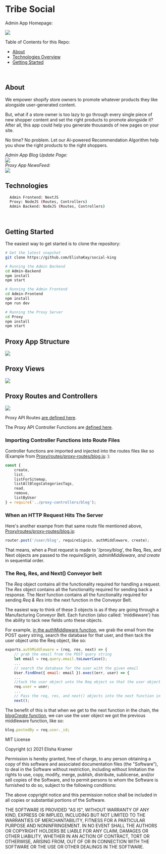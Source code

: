 
<h1>Tribe Social</h1>

Admin App Homepage:

<img src="Docs/homepage.JPG"/>

Table of Contents for this Repo:

- [About](#about)
- [Technologies Overview](#technologies)
- [Getting Started](#getting-started)

<br>


About
--------

We empower shopify store owners to promote whatever products they like alongside user-generated content.

But, what if a store owner is too lazy to go through every single piece of new shopper content and set the right products to promote alongside it? After all, this app could help you generate thousands of new pages on your site. 

No time? No problem. Let our AI-powered Recommendation Algorithm help you show the right products to the right shoppers.

<em>Admin App Blog Update Page:</em>
<br>
<img src="Docs/BlogUpdatePage.png"/>
<br>
<em>Proxy App NewsFeed:</em>
<br>
<img src="Docs/newsfeed.JPG"/>


Technologies
--------
```bash
  Admin Frontend: NextJS 
  Proxy: NodeJS (Routes, Controllers)
  Admin Backend: NodeJS (Routes, Controllers)
```

<br>


Getting Started
---------------

The easiest way to get started is to clone the repository:

```bash
# Get the latest snapshot
git clone https://github.com/ElishaKay/social-king

# Running the Admin Backend
cd Admin-Backend
npm install
npm start

# Running the Admin Frontend
cd Admin-Frontend
npm install
npm run dev

# Running the Proxy Server
cd Proxy
npm install
npm start
```

<h2>Proxy App Structure</h2>

<img src="Docs/proxy-structure.png">


<h2>Proxy Views</h2>

<img src="Docs/proxy-views.png">


<h2>Proxy Routes and Controllers</h2>

<img src="Docs/routes-and-controllers-naming-convention.png">

<br/>

Proxy API Routes <a href='https://github.com/ElishaKay/tribe-squared/tree/master/Proxy/routes/proxy-routes'>are defined here</a>.

The Proxy API Controller Functions are <a href='https://github.com/ElishaKay/tribe-squared/tree/master/Proxy/routes/proxy-controllers'>defined here</a>.

<h3>Importing Controller Functions into Route Files</h3>

Controller functions are imported and injected into the routes files like so (Example from <a href='https://github.com/ElishaKay/tribe-squared/blob/master/Proxy/routes/proxy-routes/blog.js'>Proxy/routes/proxy-routes/blog.js</a>:
):

```javascript
const {
    create,
    list,
    listForSitemap,
    listAllBlogsCategoriesTags,
    read,
    remove,
    listByUser
} = require('../proxy-controllers/blog');
```

<h3>When an HTTP Request Hits The Server</h3>

Here's another exampe from that same route file mentioned above, <a href='https://github.com/ElishaKay/tribe-squared/blob/master/Proxy/routes/proxy-routes/blog.js'>Proxy/routes/proxy-routes/blog.js</a>:

```javascript
router.post('/user/blog', requireSignin, authMiddleware, create);
```

That means, when a Post request is made to '/proxy/blog', the Req, Res, and Next objects are passed to the <em>requireSignin, adminMiddleware, and create</em> in sequential order.

<h3>The Req, Res, and Next() Conveyor belt</h3>

The <em>Req</em> object contains all the functionality required for handling a request.
The <em>Res</em> object contains all the functionality required for sending back a response.
The <em>Next</em> function contains all the functionality required for sending <em>Req & Res</em> into the next function in the Conveyor Belt.

The easiest way to think of these 3 objects is as if they are going through a Manufacturing Conveyor Belt. Each function (also called: 'middleware') has the ability to tack new fields unto these objects.

For example, <a href='https://github.com/ElishaKay/tribe-squared/blob/master/Proxy/routes/proxy-controllers/auth.js'>in the authMiddleware function</a>, we grab the email from the POST query string, search the database for that user, and then tack the user object unto the Req object, like so:

```javascript
exports.authMiddleware = (req, res, next) => {
    // grab the email from the POST query string
    let email = req.query.email.toLowerCase();
    ... 
    // search the database for the user with the given email
    User.findOne({ email: email }).exec((err, user) => {
    ...
    //tack the user object unto the Req object so that the user object can be accessed by the next middleware functions down the chain 
    req.user = user;
    ...
    // Pass the req, res, and next() objects into the next function in the chain
    next();
```

The benefit of this is that when we get to the next function in the chain, the <a href='https://github.com/ElishaKay/tribe-squared/blob/master/Proxy/routes/proxy-controllers/blog.js'>blog<em>Create</em> function</a>, we can use the user object we got the previous middleware function, like so:

```javascript
blog.postedBy = req.user._id;
```

MIT License

Copyright (c) 2021 Elisha Kramer

Permission is hereby granted, free of charge, to any person obtaining a copy
of this software and associated documentation files (the "Software"), to deal
in the Software without restriction, including without limitation the rights
to use, copy, modify, merge, publish, distribute, sublicense, and/or sell
copies of the Software, and to permit persons to whom the Software is
furnished to do so, subject to the following conditions:

The above copyright notice and this permission notice shall be included in all
copies or substantial portions of the Software.

THE SOFTWARE IS PROVIDED "AS IS", WITHOUT WARRANTY OF ANY KIND, EXPRESS OR
IMPLIED, INCLUDING BUT NOT LIMITED TO THE WARRANTIES OF MERCHANTABILITY,
FITNESS FOR A PARTICULAR PURPOSE AND NONINFRINGEMENT. IN NO EVENT SHALL THE
AUTHORS OR COPYRIGHT HOLDERS BE LIABLE FOR ANY CLAIM, DAMAGES OR OTHER
LIABILITY, WHETHER IN AN ACTION OF CONTRACT, TORT OR OTHERWISE, ARISING FROM,
OUT OF OR IN CONNECTION WITH THE SOFTWARE OR THE USE OR OTHER DEALINGS IN THE
SOFTWARE.

